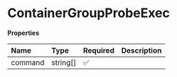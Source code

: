 # ContainerGroupProbeExec

**Properties**

| Name    | Type     | Required | Description |
| :------ | :------- | :------- | :---------- |
| command | string[] | ✅       |             |
